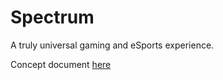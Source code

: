 # Spectrum
A truly universal gaming and eSports experience.

Concept document [here](https://docs.google.com/document/d/1zvvs3CERoe-M8iCv4FBajMJScBgSJUJT_MWhI-OMKWk/edit#heading=h.nbqr7bfpj5ol)
